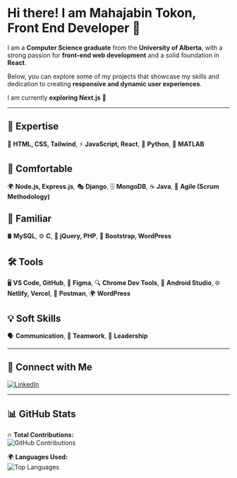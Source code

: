 # Hi there! I am Mahajabin Tokon, Front End Developer 👋

I am a **Computer Science graduate** from the **University of Alberta**, with a strong passion for **front-end web development** and a solid foundation in **React**.  

Below, you can explore some of my projects that showcase my skills and dedication to creating **responsive and dynamic user experiences**.  

I am currently **exploring Next.js** 🚀  

---

## 🚀 **Expertise**
🎨 **HTML, CSS, Tailwind**, ⚡ **JavaScript, React**, 🐍 **Python**, 🧮 **MATLAB**  

## 🔧 **Comfortable**
🌍 **Node.js, Express.js**, 🎭 **Django**, 🗄️ **MongoDB**, ☕ **Java**, 🔄 **Agile (Scrum Methodology)**  

## 📌 **Familiar**
🛢 **MySQL**, ⚙️ **C**, 🔗 **jQuery, PHP**, 🎨 **Bootstrap, WordPress**  

## 🛠 **Tools**
🖥 **VS Code, GitHub**, 🎨 **Figma**, 🔍 **Chrome Dev Tools**, 📱 **Android Studio**, 🌐 **Netlify, Vercel**, 📡 **Postman**, 🌍 **WordPress**  

## 💡 **Soft Skills**
🗣 **Communication**, 🤝 **Teamwork**, 🎯 **Leadership**  

---

## 🔗 **Connect with Me**
[![LinkedIn](https://img.shields.io/badge/LinkedIn-Connect-blue?style=flat&logo=linkedin)](www.linkedin.com/in/mahajabintokon)

---

## 📊 **GitHub Stats**
🔥 **Total Contributions:**  
![GitHub Contributions](https://github-readme-streak-stats.herokuapp.com/?user=Mahajabin-Tokon&theme=dark&hide_border=true)  

🌍 **Languages Used:**  
![Top Languages](https://github-readme-stats.vercel.app/api/top-langs/?username=Mahajabin-Tokon&layout=compact&theme=dark&hide_border=true)  

